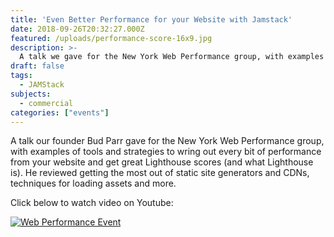 ```yaml
---
title: 'Even Better Performance for your Website with Jamstack'
date: 2018-09-26T20:32:27.000Z
featured: /uploads/performance-score-16x9.jpg
description: >-
  A talk we gave for the New York Web Performance group, with examples of tools and strategies to wring out every bit of performance from your website and get great Lighthouse scores (and what Lighthouse is).
draft: false
tags:
  - JAMStack
subjects:
  - commercial
categories: ["events"]
---
```


A talk our founder Bud Parr gave for the New York Web Performance group, with examples of tools and strategies to wring out every bit of performance from your website and get great Lighthouse scores (and what Lighthouse is). He reviewed getting the most out of static site generators and CDNs, techniques for loading assets and more.

Click below to watch video on Youtube:

[![Web Performance Event](/uploads/webperf-event-2018-09-26.jpeg)](https://youtu.be/WwQWJHEVl3E)